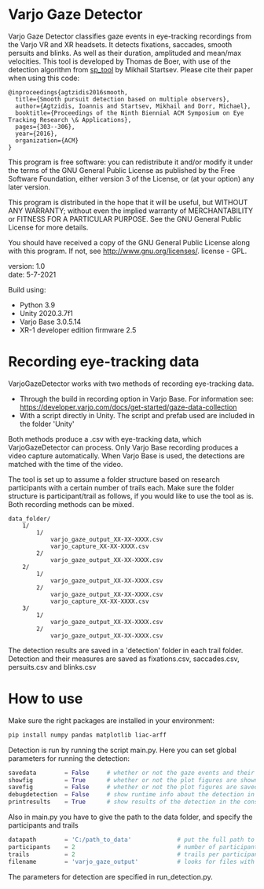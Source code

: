 # Varjo Gaze Detector

Varjo Gaze Detector classifies gaze events in eye-tracking recordings from the Varjo VR and XR headsets. It detects fixations, saccades, smooth persuits and blinks. As well as their duration, amplituded and mean/max velocities. 
This tool is developed by Thomas de Boer, with use of the detection algorithm from [sp_tool](https://github.com/MikhailStartsev/sp_tool) by Mikhail Startsev. Please cite their paper when using this code:

    @inproceedings{agtzidis2016smooth,
      title={Smooth pursuit detection based on multiple observers},
      author={Agtzidis, Ioannis and Startsev, Mikhail and Dorr, Michael},
      booktitle={Proceedings of the Ninth Biennial ACM Symposium on Eye Tracking Research \& Applications},
      pages={303--306},
      year={2016},
      organization={ACM}
    }

This program is free software: you can redistribute it and/or modify
it under the terms of the GNU General Public License as published by
the Free Software Foundation, either version 3 of the License, or
(at your option) any later version.

This program is distributed in the hope that it will be useful,
but WITHOUT ANY WARRANTY; without even the implied warranty of
MERCHANTABILITY or FITNESS FOR A PARTICULAR PURPOSE.  See the
GNU General Public License for more details.

You should have received a copy of the GNU General Public License along with this program. If not, see http://www.gnu.org/licenses/. license - GPL.

version: 1.0 \
date: 5-7-2021

Build using:
 - Python 3.9
 - Unity 2020.3.7f1
 - Varjo Base 3.0.5.14
 - XR-1 developer edition firmware 2.5

# Recording eye-tracking data
VarjoGazeDetector works with two methods of recording eye-tracking data. 
- Through the build in recording option in Varjo Base. For information see: https://developer.varjo.com/docs/get-started/gaze-data-collection
- With a script directly in Unity. The script and prefab used are included in the folder 'Unity'

Both methods produce a .csv with eye-tracking data, which VarjoGazeDetector can process. 
Only Varjo Base recording produces a video capture automatically. 
When Varjo Base is used, the detections are matched with the time of the video.

The tool is set up to assume a folder structure based on research participants with a certain number of trails each.
Make sure the folder structure is participant/trail as follows, if you would like to use the tool as is. Both recording methods can be mixed. 

    data_folder/
        1/
            1/
                varjo_gaze_output_XX-XX-XXXX.csv
                varjo_capture_XX-XX-XXXX.csv
            2/
                varjo_gaze_output_XX-XX-XXXX.csv
        2/
            1/
                varjo_gaze_output_XX-XX-XXXX.csv
            2/
                varjo_gaze_output_XX-XX-XXXX.csv
                varjo_capture_XX-XX-XXXX.csv
        3/
            1/
                varjo_gaze_output_XX-XX-XXXX.csv
            2/
                varjo_gaze_output_XX-XX-XXXX.csv

The detection results are saved in a 'detection' folder in each trail folder. 
Detection and their measures are saved as fixations.csv, saccades.csv, persuits.csv and blinks.csv

# How to use
Make sure the right packages are installed in your environment:
```bash
pip install numpy pandas matplotlib liac-arff 
```

Detection is run by running the script main.py. Here you can set global parameters for running the detection:

```python
savedata        = False     # whether or not the gaze events and their measures are saved in .csv files
showfig         = True      # whether or not the plot figures are shown after detection
savefig         = False     # whether or not the plot figures are saved after detection
debugdetection  = False     # show runtime info about the detection in the console
printresults    = True      # show results of the detection in the console
```
Also in main.py you have to give the path to the data folder, and specify the participants and trails
```python
datapath        = 'C:/path_to_data'             # put the full path to your data here
participants    = 2                             # number of participants
trails          = 2                             # trails per participant
filename        = 'varjo_gaze_output'           # looks for files with this string in the name
```

The parameters for detection are specified in run_detection.py. 